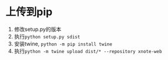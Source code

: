 <!--
 * @Author       : xupingmao
 * @email        : 578749341@qq.com
 * @Date         : 2023-10-15 19:48:02
 * @LastEditors  : xupingmao
 * @LastEditTime : 2024-03-16 18:20:49
 * @FilePath     : /xnote/docs/upload_to_pip.md
 * @Description  : 描述
-->
# 上传到pip

1. 修改setup.py的版本
2. 执行`python setup.py sdist`
3. 安装twine, `python -m pip install twine`
4. 执行`python -m twine upload dist/* --repository xnote-web`
